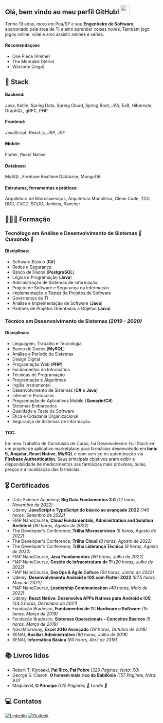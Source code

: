 ## Olá, bem vindo ao meu perfil GitHub! <img src="https://raw.githubusercontent.com/iampavangandhi/iampavangandhi/master/gifs/Hi.gif" width="30px">

Tenho 19 anos, moro em Poá/SP e sou **Engenheiro de Software**, apaixonado pela área de TI e amo aprender coisas novas. Também jogo jogos online, vôlei e amo assistir animes e séries.

#### Recomendaçoes
* One Piece (Anime)
* The Mentalist (Série)
* Warzone (Jogo)

## 🚀 Stack
#### Backend:
Java, Kotlin, Spring Data, Spring Cloud, Spring Boot, JPA, EJB, Hibernate, GraphQL, gRPC, PHP

#### Frontend:
JavaScript, React.js, JSP, JSF

#### Mobile:
Flutter, React Native

#### Database:
MySQL, Firebase Realtime Database, MongoDB

#### Estruturas, ferramentas e práticas:
Arquitetura de Microsserviços, Arquitetura Monolítica, Clean Code, TDD, DDD, CI/CD, SOLID, Jenkins, Rancher

## 👨🏽‍🎓 Formação

### Tecnólogo em Análise e Desenvolvimento de Sistemas  *🚧 Cursando 🚧*
#### Disciplinas:
* Software Básico (**C#**)
* Redes e Segurança
* Banco de Dados (**PostgreSQL**)
* Lógica e Programação (**Java**)
* Administração de Sistemas de Informação
* Projeto de Software e Segurança da Informação
* Implementação e Testes de Projetos de Software
* Governança de TI
* Análise e Implementação de Software (**Java**)
* Padrões de Projetos Orientados a Objetos (**Java**)

### Técnico em Desenvolvimento de Sistemas *(2019 - 2020)*
#### Disciplinas:
* Linguagem, Trabalho e Tecnologia
* Banco de Dados (**MySQL**)
* Análise e Período de Sistemas
* Design Digital
* Programação Web (**PHP**)
* Fundamentos da Informática
* Técnicas de Programação
* Programação e Algoritmos
* Inglês Instrumental
* Desenvolvimento de Sistemas (**C#** e **Java**)
* Internet e Protocolos
* Programação de Aplicativos Mobile (**Xamarin/C#**)
* Sistemas Embarcados
* Qualidade e Teste de Software
* Ética e Cidadania Organizacional
* Segurança de Sistemas de Informação.

#### TCC:
Em meu Trabalho de Conclusão de Curso, fui Desenvolvedor Full Stack em um projeto de aplicativo marketplace para farmácias desenvolvido em **Ionic 5**, **Angular**, **React Native**, **MySQL** e com serviço de autenticação via **Firebase Authentication**. Seus principais objetivos eram exibir a disponibilidade de medicamentos nas farmácias mais próximas, bulas, preços e a localização das farmácias.

## 🎖️ Certificados
* Data Science Academy, **Big Data Fundamentos 3.0** *(12 horas, Novembro de 2022)*
* Udemy, **JavaScript e TypeScript do básico ao avançado 2022** *(146 horas, Setembro de 2022)*
* FIAP NanoCourse, **Cloud Fundamentals, Administration and Solution Architect** *(80 horas, Agosto de 2022)*
* The Developer's Conference, **Trilha Microservices** *(8 horas, Agosto de 2022)*
* The Developer's Conference, **Trilha Cloud** *(8 horas, Agosto de 2022)*
* The Developer's Conference, **Trilha Liderança Técnica** *(8 horas, Agosto de 2022)*
* FIAP NanoCourse,  **Java Fundamentos** *(60 horas, Julho de 2022)*
* FIAP NanoCourse, **Gestão de Infraestrutura de TI** *(20 horas, Julho de 2022)*
* FIAP NanoCourse, **DevOps & Agile Culture** *(60 horas, Junho de 2022)*
* Udemy, **Desenvolvimento Android e IOS com Flutter 2022** *(67.5 horas, Maio de 2022)*
* FIAP NanoCourse, **Leadership Communication** *(40 horas, Maio de 2022)*
* Udemy, **React Native: Desenvolva APPs Nativas para Android e IOS** *(44.5 horas, Dezembro de 2021)*
* Fundação Bradesco, **Fundamentos de TI: Hardware e Software** *(15 horas, Março de 2019)*
* Fundação Bradesco, **Sistemas Operacionais - Conceitos Básicos** *(5 horas, Março de 2019)*
* NovaMicroway, **Excel 2016 Avançado** *(28 horas, Outubro de 2018)*
* SENAI, **Auxiliar Administrativo** *(60 horas, Julho de 2018)*
* SENAI, **Informática Básica** *(80 horas, Abril de 2018)*

## 📚 Livros lidos
* Robert T. Kiyosaki, **Pai Rico, Pai Pobre** *(320 Páginas, Nota: 7.0)*
* George S. Clason, **O homem mais rico da Babilônia** *(157 Páginas, Nota: 9.0)*
* Maquiavel, **O Príncipe** *(125 Páginas)* *🚧 Lendo 🚧*

## 💻 Contatos
[![Linkedin](https://img.shields.io/badge/Linkedin-0e76a8?style=for-the-badge&logo=linkedin&logoColor=white)](https://www.linkedin.com/in/vitor-sb/)
[![Outlook](https://img.shields.io/badge/Microsoft_Outlook-0078D4?style=for-the-badge&logo=microsoft-outlook&logoColor=white)](mailto:dev.vitor.santos@outlook.com)
